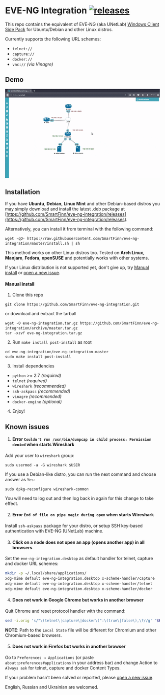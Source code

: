 # EVE-NG Integration [![releases](https://img.shields.io/github/release/smartfinn/eve-ng-integration.svg)](https://github.com/SmartFinn/eve-ng-integration/releases)

This repo contains the equivalent of EVE-NG (aka UNetLab) [Windows Client Side Pack](http://www.eve-ng.net/index.php/downloads/windows-client-side-pack) for Ubuntu/Debian and other Linux distros.

Currently supports the following URL schemes:

* `telnet://`
* `capture://`
* `docker://`
* `vnc://` _(via Vinagre)_

## Demo

![Demo](demo.gif)

## Installation

If you have **Ubuntu**, **Debian**, **Linux Mint** and other Debian-based distros you may simply download and install the latest .deb package at [https://github.com/SmartFinn/eve-ng-integration/releases](https://github.com/SmartFinn/eve-ng-integration/releases).

Alternatively, you can install it from terminal with the following command:

```
wget -qO- https://raw.githubusercontent.com/SmartFinn/eve-ng-integration/master/install.sh | sh
```

This method works on other Linux distros too. Tested on **Arch Linux**, **Manjaro**, **Fedora**, **openSUSE** and potentially works with other systems.

If your Linux distribution is not supported yet, don't give up, try [Manual install](#manual-install) or [open a new issue](https://github.com/SmartFinn/eve-ng-integration/issues/new).

#### Manual install

1. Clone this repo

  ```
  git clone https://github.com/SmartFinn/eve-ng-integration.git
  ```
  or download and extract the tarball
  ```
  wget -O eve-ng-integration.tar.gz https://github.com/SmartFinn/eve-ng-integration/archive/master.tar.gz
  tar -xzvf eve-ng-integration.tar.gz
  ```

2. Run `make install post-install` as root

  ```
  cd eve-ng-integration/eve-ng-integration-master
  sudo make install post-install
  ```

3. Install dependencies

  * `python` >= 2.7 _(required)_
  * `telnet` _(required)_
  * `wireshark` _(recommended)_
  * `ssh-askpass` _(recommended)_
  * `vinagre` _(recommended)_
  * `docker-engine` _(optional)_

4. Enjoy!

## Known issues

1. #### Error `Couldn't run /usr/bin/dumpcap in child process: Permission denied` when starts Wireshark

  Add your user to `wireshark` group:

  ```
  sudo usermod -a -G wireshark $USER
  ```

  If you use a Debian-like distro, you can run the next command and choose answer as `Yes`:

  ```
  sudo dpkg-reconfigure wireshark-common
  ```

  You will need to log out and then log back in again for this change to take effect.

2. #### Error `End of file on pipe magic during open` when starts Wireshark

  Install `ssh-askpass` package for your distro, or setup SSH key-based authentication with EVE-NG (UNetLab) machine.

3. #### Click on a node does not open an app (opens another app) in all browsers

  Set the `eve-ng-integration.desktop` as default handler for telnet, capture and docker URL schemes:

  ```bash
  mkdir -p ~/.local/share/applications/
  xdg-mime default eve-ng-integration.desktop x-scheme-handler/capture
  xdg-mime default eve-ng-integration.desktop x-scheme-handler/telnet
  xdg-mime default eve-ng-integration.desktop x-scheme-handler/docker
  ```

4. #### Does not work in Google Chrome but works in another browser

  Quit Chrome and reset protocol handler with the command:

  ```bash
  sed -i.orig 's/"\(telnet\|capture\|docker\)":\(true\|false\),\?//g' "$HOME/.config/google-chrome/Local State"
  ```

  **NOTE**: Path to the `Local State` file will be different for Chromium and other Chromium-based browsers.

5. #### Does not work in Firefox but works in another browser

  Go to `Preferences → Applications` (or paste `about:preferences#applications` in your address bar) and change Action to `Always ask` for telnet, capture and docker Content Types.

If your problem hasn't been solved or reported, please [open a new issue](https://github.com/SmartFinn/eve-ng-integration/issues).

English, Russian and Ukrainian are welcomed.
